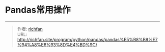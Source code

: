 # Pandas常用操作




---

> 作者: [richfan](https://richfan.site/)  
> URL: http://richfan.site/program/python/pandas/pandas%E5%B8%B8%E7%94%A8%E6%93%8D%E4%BD%9C/  

